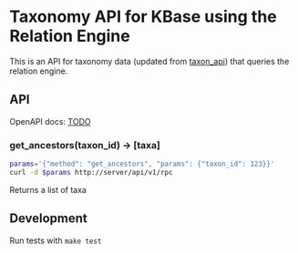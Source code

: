 # Taxonomy API for KBase using the Relation Engine

This is an API for taxonomy data (updated from [taxon_api](https://github.com/kbase/taxon_api)) that queries the relation engine.

## API

OpenAPI docs: [TODO](todo)

### get_ancestors(taxon_id) -> [taxa]

```sh
params='{"method": "get_ancestors", "params": {"taxon_id": 123}}'
curl -d $params http://server/api/v1/rpc
```

Returns a list of taxa

## Development

Run tests with `make test`

